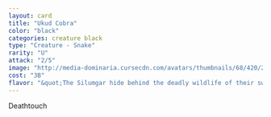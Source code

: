 ```yaml
---
layout: card
title: "Ukud Cobra"
color: "black"
categories: creature black
type: "Creature - Snake"
rarity: "U"
attack: "2/5"
image: "http://media-dominaria.cursecdn.com/avatars/thumbnails/68/420/200/283/635618484669189202.png"
cost: "3B"
flavor: "&quot;The Silumgar hide behind the deadly wildlife of their swamps. They&#x27;d rather scheme in their jungle palaces than face us.&quot;"
---
```


Deathtouch
